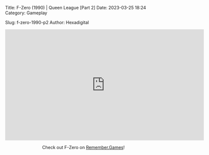 Title: F-Zero (1990) | Queen League [Part 2]
Date: 2023-03-25 18:24
Category: Gameplay

Slug: f-zero-1990-p2
Author: Hexadigital

<center><iframe src="https://www.youtube.com/embed/uLhp_n_q4ps?feature=oembed" allow="accelerometer; autoplay; encrypted-media; gyroscope; picture-in-picture" width="640" height="360" frameborder="0"></iframe>

Check out F-Zero on [Remember.Games](https://remember.games/game/3913/f-zero/)!</center>